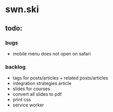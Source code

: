 # swn.ski

## todo:

### bugs

- mobile menu does not open on safari

### backlog

- tags for posts/articles + related posts/articles
- integration strategies article
- slides for courses
- convert all slides to pdf
- print css
- service worker
